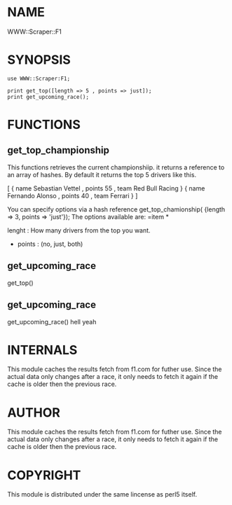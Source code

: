 # NAME

WWW::Scraper::F1 

# SYNOPSIS   

    use WWW::Scraper:F1;

    print get_top([length => 5 , points => just]);
    print get_upcoming_race();

# FUNCTIONS



## get\_top\_championship



This functions retrieves the current championshiip.  it returns a reference to an array of hashes. By default it
returns the top 5 drivers like this.

\[
    { name Sebastian Vettel , points 55 , team Red Bull Racing }
    { name Fernando Alonso  , points 40 , team Ferrari }
\]

You can specify options via a hash reference get\_top\_chamionship( {length => 3, points => 'just'});
The options available are:
=item \*

lenght : How many drivers from the top you want. 

- points : (no, just, both) 

## get\_upcoming\_race

get\_top()

## get\_upcoming\_race

get\_upcoming\_race() hell yeah

# INTERNALS

This module caches the results fetch from f1.com for futher use. Since the actual data only changes after a race, it only needs to fetch it again if the cache is older then the previous race. 

# AUTHOR

This module caches the results fetch from f1.com for futher use. Since the actual data only changes after a race, it only needs to fetch it again if the cache is older then the previous race. 

# COPYRIGHT

This module is distributed under the same lincense as perl5 itself.
